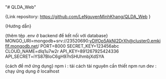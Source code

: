 "# QLDA_Web" 

{Link repository: https://github.com/LeNguyenMinhKhang/QLDA_Web }

{Hướng dẫn}

{thêm tệp .env ở backend để kết nối với database}
MONGO_URI=mongodb+srv://23520690:yDlfOp5AkNI2DrXh@cluster0.emkiflf.mongodb.net/
PORT=8000
SECRET_KEY=123456abc
CLOUD_NAME=dlq1u7w2r
API_KEY=891267925424336
API_SECRET=iYS87BIoC6gH97nSHUhmbjXdSYA

{cách để mở ứng dụng}
npm i : tải cách tài nguyên cần thiết
npm run dev : chạy ứng dụng ở localhost
